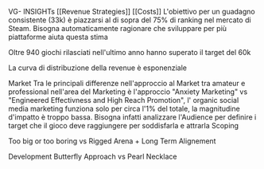 VG- INSIGHTs
[[Revenue Strategies]]
[[Costs]]
L'obiettivo per un guadagno consistente (33k) è piazzarsi al di sopra del 75% di ranking nel mercato di Steam.
Bisogna automaticamente ragionare che sviluppare per più piattaforme aiuta questa stima

Oltre 940 giochi rilasciati nell'ultimo anno hanno superato il target del 60k

La curva di distribuzione della revenue è esponenziale

Market
Tra le principali differenze nell'approccio al Market tra amateur e professional nell'area del Marketing è l'approccio "Anxiety Marketing" vs "Engineered Effectivness and High Reach Promotion", l' organic social media marketing funziona solo per circa l'1% del totale, la magnitudine d'impatto è troppo bassa.
Bisogna infatti analizzare l'Audience per definire i target che il gioco deve raggiungere per soddisfarla e attrarla
Scoping

Too big or too boring vs Rigged Arena + Long Term Alignement

Development
Butterfly Approach vs Pearl Necklace